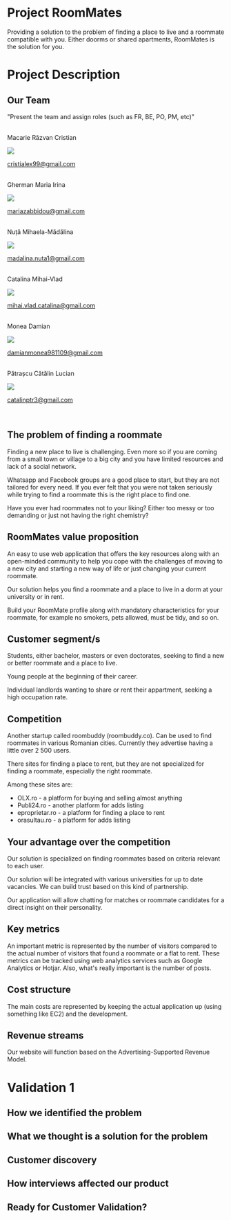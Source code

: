 # Project RoomMates
Providing a solution to the problem of finding a place to live and a roommate compatible with you. Either doorms or shared apartments, RoomMates is the solution for you.

# Project Description
## Our Team

"Present the team and assign roles (such as FR, BE, PO, PM, etc)" 

<br/>
Macarie Răzvan Cristian

![](img/Cristian.png)

cristialex99@gmail.com

<br/>
Gherman Maria Irina

![](img/Irina.jpg)

mariazabbidou@gmail.com 

<br/>
Nuță Mihaela-Mădălina

![](img/Madalina.jpg)

madalina.nuta1@gmail.com

<br/>
Catalina Mihai-Vlad

![](img/CatalinaMihaiVlad.jpg)

mihai.vlad.catalina@gmail.com

<br/>
Monea Damian

![](img/Damian.jpg)

damianmonea981109@gmail.com

<br/>
Pătrașcu Cătălin Lucian

![](img/Catalin.jpg)

catalinptr3@gmail.com

<br/>

## The problem of finding a roommate
Finding a new place to live is challenging. Even more so if you are coming from a small town or village to a big city and you have limited resources and lack of a social network.

Whatsapp and Facebook groups are a good place to start, but they are not tailored for every need. If you ever felt that you were not taken seriously while trying to find a roommate this is the right place to find one.

Have you ever had roommates not to your liking? Either too messy or too demanding or just not having the right chemistry?

## RoomMates value proposition
An easy to use web application that offers the key resources along with an open-minded community to help you cope with the challenges of moving to a new city and starting a new way of life or just changing your current roommate.

Our solution helps you find a roommate and a place to live in a dorm at your university or in rent.

Build your RoomMate profile along with mandatory characteristics for your roommate, for example no smokers, pets allowed, must be tidy, and so on.

## Customer segment/s
Students, either bachelor, masters or even doctorates, seeking to find a new or better roommate and a place to live.

Young people at the beginning of their career.

Individual landlords wanting to share or rent their appartment, seeking a high occupation rate.

## Competition
Another startup called roombuddy (roombuddy.co). Can be used to find roommates in various Romanian cities. Currently they advertise having a little over 2 500 users.

There sites for finding a place to rent, but they are not specialized for finding a roommate, especially the right roommate.

Among these sites are:
* OLX.ro - a platform for buying and selling almost anything
* Publi24.ro - another platform for adds listing
* eproprietar.ro - a platform for finding a place to rent
* orasultau.ro - a platform for adds listing

## Your advantage over the competition
Our solution is specialized on finding roommates based on criteria relevant to each user.

Our solution will be integrated with various universities for up to date vacancies. We can build trust based on this kind of partnership.

Our application will allow chatting for matches or roommate candidates for a direct insight on their personality.

## Key metrics
An important metric is represented by the number of visitors compared to the actual number of visitors that found a roommate or a flat to rent. These metrics can be tracked using web analytics services such as Google Analytics or Hotjar. Also, what's really important is the number of posts.

## Cost structure
The main costs are represented by keeping the actual application up (using something like EC2) and the development.

## Revenue streams
Our website will function based on the Advertising-Supported Revenue Model.

# Validation 1
## How we identified the problem
## What we thought is a solution for the problem
## Customer discovery
## How interviews affected our product
## Ready for Customer Validation?